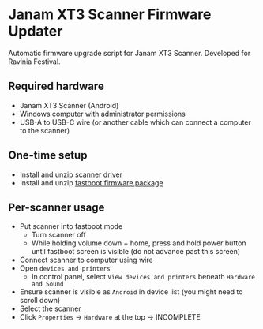 # Janam XT3 Scanner Firmware Updater

Automatic firmware upgrade script for Janam XT3 Scanner. Developed for Ravinia Festival.

## Required hardware

- Janam XT3 Scanner (Android)
- Windows computer with administrator permissions
- USB-A to USB-C wire (or another cable which can connect a computer to the scanner)

## One-time setup

- Install and unzip [scanner driver](https://developer.android.com/studio/run/win-usb)
- Install and unzip [fastboot firmware package](https://janam-assets.azureedge.net/assets/XT3/FSBT/91.16_20231011.zip)

## Per-scanner usage

- Put scanner into fastboot mode
  - Turn scanner off
  - While holding volume down + home, press and hold power button until fastboot screen is visible (do not advance past this screen)
- Connect scanner to computer using wire
- Open `devices and printers`
  - In control panel, select `View devices and printers` beneath `Hardware and Sound`
- Ensure scanner is visible as `Android` in device list (you might need to scroll down)
- Select the scanner
- Click `Properties` &#8594; `Hardware` at the top &#8594; INCOMPLETE

